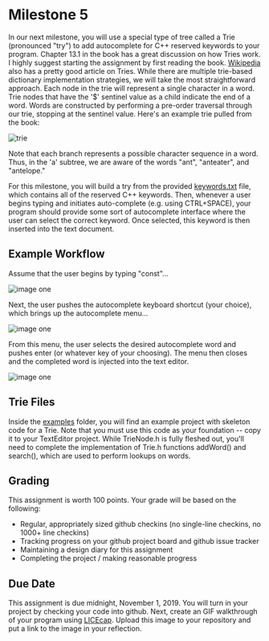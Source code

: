 # Milestone 5
In our next milestone, you will use a special type of tree called a Trie (pronounced "try") to add autocomplete for C++ reserved keywords to your program.  Chapter 13.1 in the book has a great discussion on how Tries work.  I highly suggest starting the assignment by first reading the book.  [Wikipedia](https://en.wikipedia.org/wiki/Trie) also has a pretty good article on Tries.  While there are multiple trie-based dictionary implementation strategies, we will take the most straightforward approach.  Each node in the trie will represent a single character in a word.  Trie nodes that have the '$' sentinel value as a child indicate the end of a word.  Words are constructed by performing a pre-order traversal through our trie, stopping at the sentinel value.  Here's an example trie pulled from the book:

![trie](images/trie.png)

Note that each branch represents a possible character sequence in a word.  Thus, in the 'a' subtree, we are aware of the words "ant", "anteater", and "antelope."  

For this milestone, you will build a try from the provided [keywords.txt](keywords.txt) file, which contains all of the reserved C++ keywords.  Then, whenever a user begins typing and initiates auto-complete (e.g. using CTRL+SPACE), your program should provide some sort of autocomplete interface where the user can select the correct keyword.  Once selected, this keyword is then inserted into the text document.  

## Example Workflow
Assume that the user begins by typing "const"...

![image one](images/m5_image_1.png)

Next, the user pushes the autocomplete keyboard shortcut (your choice), which brings up the autocomplete menu...

![image one](images/m5_image_2.png)

From this menu, the user selects the desired autocomplete word and pushes enter (or whatever key of your choosing).  The menu then closes and the completed word is injected into the text editor.

![image one](images/m5_image_3.png)

## Trie Files
Inside the [examples](../../examples/tries/TrieTextPredict/) folder, you will find an example project with skeleton code for a Trie.  Note that you must use this code as your foundation -- copy it to your TextEditor project.  While TrieNode.h is fully fleshed out, you'll need to complete the implementation of Trie.h functions addWord() and search(), which are used to perform lookups on words.  

## Grading
This assignment is worth 100 points.  Your grade will be based on the following:
* Regular, appropriately sized github checkins (no single-line checkins, no 1000+ line checkins)
* Tracking progress on your github project board and github issue tracker
* Maintaining a design diary for this assignment
* Completing the project / making reasonable progress

## Due Date
This assignment is due midnight, November 1, 2019.  You will turn in your project by checking your code into github.  Next, create an GIF walkthrough of your program using [LICEcap](https://forum.lumberhacks.org/viewtopic.php?f=10&t=9).  Upload this image to your repository and put a link to the image in your reflection. 